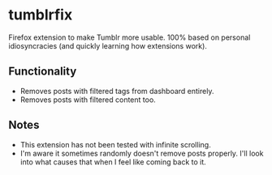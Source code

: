 # tumblrfix

Firefox extension to make Tumblr more usable. 100% based on personal idiosyncracies (and quickly learning how extensions work).

## Functionality

* Removes posts with filtered tags from dashboard entirely.
* Removes posts with filtered content too.

## Notes

* This extension has not been tested with infinite scrolling.
* I'm aware it sometimes randomly doesn't remove posts properly. I'll look into what causes that when I feel like coming back to it.
